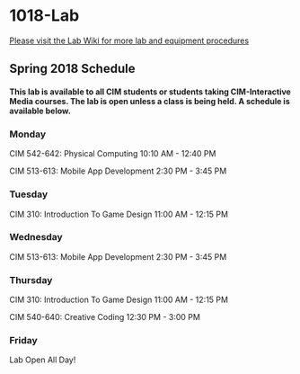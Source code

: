 # 1018-Lab

[Please visit the Lab Wiki for more lab and equipment procedures](https://github.com/UMInteractive/1018-Lab/wiki)

## Spring 2018 Schedule

#### This lab is available to all CIM students or students taking CIM-Interactive Media courses. The lab is open unless a class is being held. A schedule is available below.

### Monday 

CIM 542-642: Physical Computing 10:10 AM - 12:40 PM

CIM 513-613: Mobile App Development 2:30 PM - 3:45 PM

### Tuesday

CIM 310: Introduction To Game Design 11:00 AM - 12:15 PM

### Wednesday

CIM 513-613: Mobile App Development 2:30 PM - 3:45 PM

### Thursday

CIM 310: Introduction To Game Design 11:00 AM - 12:15 PM

CIM 540-640: Creative Coding 12:30 PM - 3:00 PM

### Friday

Lab Open All Day!

